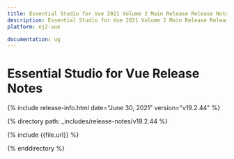 ```yaml
---
title: Essential Studio for Vue 2021 Volume 2 Main Release Release Notes  
description: Essential Studio for Vue 2021 Volume 2 Main Release Release Notes  
platform: ej2-vue

documentation: ug
---
```


# Essential Studio for  Vue  Release Notes  

{% include release-info.html date="June 30, 2021"   version="v19.2.44"  %} 

{% directory path: _includes/release-notes/v19.2.44 %}

{% include {{file.url}} %}

{% enddirectory %}
